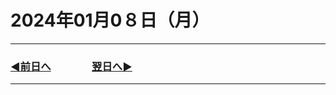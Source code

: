 # 2024年01月0８日（月）

---

### [◀️前日へ](https://github.com/yuasys/chatty-journal/blob/main/2024/01/2024-01-07.md)&emsp;&emsp;&emsp;&emsp;[翌日へ▶️](https://github.com/yuasys/chatty-journal/blob/main/2024/01/2024-01-09.md)

---


